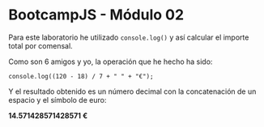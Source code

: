 # BootcampJS - Módulo 02

Para este laboratorio he utilizado `console.log()` y así calcular el importe total por comensal.

Como son 6 amigos y yo, la operación que he hecho ha sido:

`console.log((120 - 18) / 7 + " " + "€");`

Y el resultado obtenido es un número decimal con la concatenación de un espacio y el símbolo de euro:

**14.571428571428571 €**
